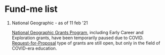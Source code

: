 # Fund-me list

<ol>
 <li>National Geographic - as of 11 feb '21
  <p><a href="https://www.nationalgeographic.org/funding-opportunities/grants/">National Geographic Grants Program</a>, including Early Career and Exploration grants, have been temporarily paused due to COVID. <a href="https://www.nationalgeographic.org/funding-opportunities/grants/what-we-fund/covid-19-emergency-fund-educators/">Request-for-Proposal</a> type of grants are still open, but only in the field of COVID-era education.</p>
 </li>
 

</ol>
